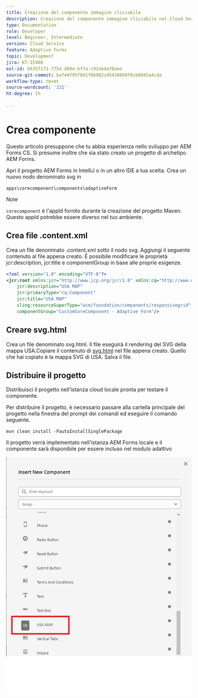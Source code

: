 ```yaml
---
title: Creazione del componente immagine cliccabile
description: Creazione del componente immagine cliccabile nel Cloud Service AEM Forms
type: Documentation
role: Developer
level: Beginner, Intermediate
version: Cloud Service
feature: Adaptive Forms
topic: Development
jira: KT-15968
exl-id: b635f171-775d-480e-bf7a-c92ab4af0aee
source-git-commit: ba744f95f8d1f0b982cd5430860f0cb0945a4cda
workflow-type: tm+mt
source-wordcount: '221'
ht-degree: 1%

---
```


# Crea componente

Questo articolo presuppone che tu abbia esperienza nello sviluppo per AEM Forms CS. Si presume inoltre che sia stato creato un progetto di archetipo AEM Forms.

Apri il progetto AEM Forms in IntelliJ o in un altro IDE a tua scelta. Crea un nuovo nodo denominato svg in

```
apps\corecomponent\components\adaptiveForm
```

>[!NOTE]
>
> ``corecomponent`` è l&#39;appId fornito durante la creazione del progetto Maven. Questo appId potrebbe essere diverso nel tuo ambiente.


## Crea file .content.xml

Crea un file denominato .content.xml sotto il nodo svg. Aggiungi il seguente contenuto al file appena creato. È possibile modificare le proprietà jcr:description, jcr:title e componentGroup in base alle proprie esigenze.

```xml
<?xml version="1.0" encoding="UTF-8"?>
<jcr:root xmlns:jcr="http://www.jcp.org/jcr/1.0" xmlns:cq="http://www.day.com/jcr/cq/1.0" xmlns:sling="http://sling.apache.org/jcr/sling/1.0"
    jcr:description="USA MAP"
    jcr:primaryType="cq:Component"
    jcr:title="USA MAP"
    sling:resourceSuperType="wcm/foundation/components/responsivegrid"
    componentGroup="CustomCoreComponent - Adaptive Form"/>
```

## Creare svg.html

Crea un file denominato svg.html. Il file eseguirà il rendering del SVG della mappa USA.Copiare il contenuto di [svg.html](assets/svg.html) nel file appena creato. Quello che hai copiato è la mappa SVG di USA. Salva il file.

## Distribuire il progetto

Distribuisci il progetto nell’istanza cloud locale pronta per testare il componente.

Per distribuire il progetto, è necessario passare alla cartella principale del progetto nella finestra del prompt dei comandi ed eseguire il comando seguente.

```
mvn clean install -PautoInstallSinglePackage
```

Il progetto verrà implementato nell’istanza AEM Forms locale e il componente sarà disponibile per essere incluso nel modulo adattivo

![mappa-usa](./assets/usa-map.png)

